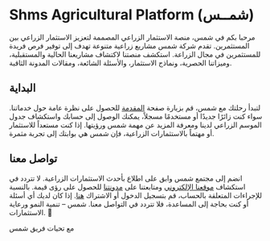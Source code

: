 # Shms Agricultural Platform (شمــس)

مرحبا بكم في شمس، منصة الاستثمار الزراعي المصممة لتعزيز الاستثمار الزراعي بين المستثمرين. تقدم شركة شمس مشاريع زراعية متنوعة تهدف إلى توفير فرص فريدة للمستثمرين في مجال الزراعة. استكشف منصتنا لاكتشاف مشاريعنا الحالية والمستقبلية، وميزاتنا الحصرية، ونماذج الاستثمار، والأسئلة الشائعة، ومقالات المدونة الثاقبة.

## البداية

لتبدأ رحلتك مع شمس، قم بزيارة صفحة [المقدمة](https://shmsagricultural.com/introduction) للحصول على نظرة عامة حول خدماتنا. سواء كنت زائرًا جديدًا أو مستخدمًا مسجلاً، يمكنك الوصول إلى حسابك واستكشاف جدول الموسم الزراعي لدينا ومعرفة المزيد عن مهمة شمس ورؤيتها. إذا كنت مستعداً للاستثمار أو مهتماً بالاستثمارات الزراعية، فإن شمس هي بوابتك إلى تجربة مثمرة.

## تواصل معنا

انضم إلى مجتمع شمس وابق على اطلاع بأحدث الاستثمارات الزراعية. لا تتردد في استكشاف [موقعنا الإلكتروني](https://shmsagricultural.com) ومتابعتنا على [مدونتنا](https://shmsagricultural.com/blog) للحصول على رؤى قيمة. بالنسبة للإجراءات المتعلقة بالحساب، قم بتسجيل الدخول أو الاشتراك [هنا](https://shmsagricultural.com/signin). إذا كان لديك أي أسئلة أو كنت بحاجة إلى المساعدة، فلا تتردد في التواصل معنا. شمس – تنمية النمو ورعاية الاستثمارات. 🌱

مع تحيات فريق شمس
